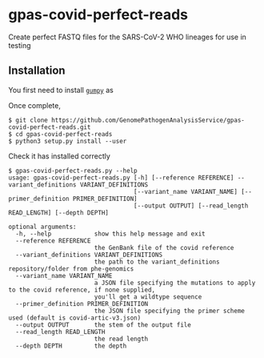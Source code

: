 # gpas-covid-perfect-reads
Create perfect FASTQ files for the SARS-CoV-2 WHO lineages for use in testing

## Installation

You first need to install [`gumpy`](https://github.com/oxfordmmm/gumpy) as

Once complete, 

```
$ git clone https://github.com/GenomePathogenAnalysisService/gpas-covid-perfect-reads.git
$ cd gpas-covid-perfect-reads
$ python3 setup.py install --user
```

Check it has installed correctly

```
$ gpas-covid-perfect-reads.py --help
usage: gpas-covid-perfect-reads.py [-h] [--reference REFERENCE] --variant_definitions VARIANT_DEFINITIONS
                                   [--variant_name VARIANT_NAME] [--primer_definition PRIMER_DEFINITION]
                                   [--output OUTPUT] [--read_length READ_LENGTH] [--depth DEPTH]

optional arguments:
  -h, --help            show this help message and exit
  --reference REFERENCE
                        the GenBank file of the covid reference
  --variant_definitions VARIANT_DEFINITIONS
                        the path to the variant_definitions repository/folder from phe-genomics
  --variant_name VARIANT_NAME
                        a JSON file specifying the mutations to apply to the covid reference, if none supplied,
                        you'll get a wildtype sequence
  --primer_definition PRIMER_DEFINITION
                        the JSON file specifying the primer scheme used (default is covid-artic-v3.json)
  --output OUTPUT       the stem of the output file
  --read_length READ_LENGTH
                        the read length
  --depth DEPTH         the depth
```
